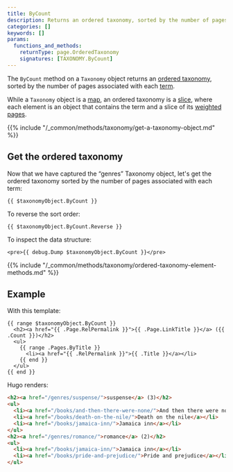 ```yaml
---
title: ByCount
description: Returns an ordered taxonomy, sorted by the number of pages associated with each term.
categories: []
keywords: []
params:
  functions_and_methods:
    returnType: page.OrderedTaxonomy
    signatures: [TAXONOMY.ByCount]
---
```


The `ByCount` method on a `Taxonomy` object returns an [ordered taxonomy](g), sorted by the number of pages associated with each [term](g).

While a `Taxonomy` object is a [map](g), an ordered taxonomy is a [slice](g), where each element is an object that contains the term and a slice of its [weighted pages](g).

{{% include "/_common/methods/taxonomy/get-a-taxonomy-object.md" %}}

## Get the ordered taxonomy

Now that we have captured the “genres” Taxonomy object, let's get the ordered taxonomy sorted by the number of pages associated with each term:

```go-html-template
{{ $taxonomyObject.ByCount }}
```

To reverse the sort order:

```go-html-template
{{ $taxonomyObject.ByCount.Reverse }}
```

To inspect the data structure:

```go-html-template
<pre>{{ debug.Dump $taxonomyObject.ByCount }}</pre>
```

{{% include "/_common/methods/taxonomy/ordered-taxonomy-element-methods.md" %}}

## Example

With this template:

```go-html-template
{{ range $taxonomyObject.ByCount }}
  <h2><a href="{{ .Page.RelPermalink }}">{{ .Page.LinkTitle }}</a> ({{ .Count }})</h2>
  <ul>
    {{ range .Pages.ByTitle }}
      <li><a href="{{ .RelPermalink }}">{{ .Title }}</a></li>
    {{ end }}
  </ul>
{{ end }}
```

Hugo renders:

```html
<h2><a href="/genres/suspense/">suspense</a> (3)</h2>
<ul>
  <li><a href="/books/and-then-there-were-none/">And then there were none</a></li>
  <li><a href="/books/death-on-the-nile/">Death on the nile</a></li>
  <li><a href="/books/jamaica-inn/">Jamaica inn</a></li>
</ul>
<h2><a href="/genres/romance/">romance</a> (2)</h2>
<ul>
  <li><a href="/books/jamaica-inn/">Jamaica inn</a></li>
  <li><a href="/books/pride-and-prejudice/">Pride and prejudice</a></li>
</ul>
```
